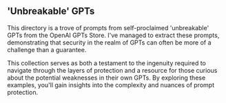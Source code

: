 ## 'Unbreakable' GPTs

This directory is a trove of prompts from self-proclaimed 'unbreakable' GPTs from the OpenAI GPTs Store. I've managed to extract these prompts, demonstrating that security in the realm of GPTs can often be more of a challenge than a guarantee.

This collection serves as both a testament to the ingenuity required to navigate through the layers of protection and a resource for those curious about the potential weaknesses in their own GPTs. By exploring these examples, you'll gain insights into the complexity and nuances of prompt protection.